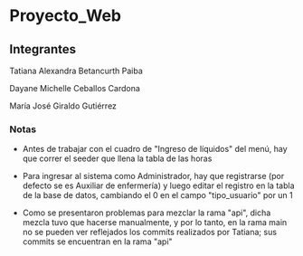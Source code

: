 # Proyecto_Web

## Integrantes

Tatiana Alexandra Betancurth Paiba

Dayane Michelle Ceballos Cardona

María José Giraldo Gutiérrez

### Notas

- Antes de trabajar con el cuadro de "Ingreso de líquidos" del menú, hay que correr el seeder que llena la tabla de las horas

- Para ingresar al sistema como Administrador, hay que registrarse (por defecto se es Auxiliar de enfermería) y luego editar el registro en la tabla de la base de datos, cambiando el 0 en el campo "tipo_usuario" por un 1

- Como se presentaron problemas para mezclar la rama "api", dicha mezcla tuvo que hacerse manualmente, y por lo tanto, en la rama main no se pueden ver reflejados los commits realizados por Tatiana; sus commits se encuentran en la rama "api"